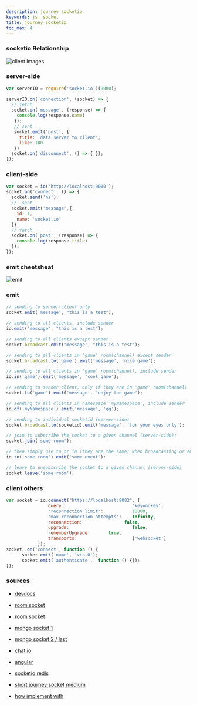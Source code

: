 ```yaml
---
description: journey socketio
keywords: js, socket
title: journey socketio
toc_max: 4
---
```


### socketio Relationship

![client images](https://cdn-images-1.medium.com/max/2000/1*Ju3JkhXr0Jrb_tAb0LiIhw.png)

### server-side

```js
var serverIO = require('socket.io')(9000);

serverIO.on('connection', (socket) => {
  // fetch
  socket.on('message', (response) => {
    console.log(response.name)
   });
   // sent
   socket.emit('post', {
     title: 'data server to cilent',
     like: 100
   })
  socket.on('disconnect', () => { });
});
```

### client-side

```js
var socket = io('http://localhost:9000');
socket.on('connect', () => {
  socket.send('hi');
  //  sent
  socket.emit('message',{
    id: 1,
    name: 'socket.io'
  })
  // fetch
  socket.on('post', (response) => {
    console.log(response.title)
  });
});
```

### emit cheetsheat

![emit](https://cdn-images-1.medium.com/max/2000/1*1hAQzCAuZzhkBPtMpsN5KA.png)

### emit

```js
// sending to sender-client only
socket.emit('message', "this is a test");

// sending to all clients, include sender
io.emit('message', "this is a test");

// sending to all clients except sender
socket.broadcast.emit('message', "this is a test");

// sending to all clients in 'game' room(channel) except sender
socket.broadcast.to('game').emit('message', 'nice game');

// sending to all clients in 'game' room(channel), include sender
io.in('game').emit('message', 'cool game');

// sending to sender client, only if they are in 'game' room(channel)
socket.to('game').emit('message', 'enjoy the game');

// sending to all clients in namespace 'myNamespace', include sender
io.of('myNamespace').emit('message', 'gg');

// sending to individual socketid (server-side)
socket.broadcast.to(socketid).emit('message', 'for your eyes only');

// join to subscribe the socket to a given channel (server-side):
socket.join('some room');

// then simply use to or in (they are the same) when broadcasting or emitting (server-side)
io.to('some room').emit('some event'):

// leave to unsubscribe the socket to a given channel (server-side)
socket.leave('some room');

```

### client others

```js
var socket = io.connect("https://localhost:8082", {
                query:                          'key=nokey',
                'reconnection limit':           10000,
                'max reconnection attempts':    Infinity,
                reconnection:                false,
                upgrade:                        false,
                rememberUpgrade:       true,
                transports:                     ['websocket']
            });
socket .on('connect', function () {
      socket.emit('name', 'vis.0');
      socket.emit('authenticate',  function () {});
});
```

### sources

* [devdocs](http://devdocs.io/socketio/)
* [room socket](https://gist.github.com/mostafa6765/482d28caa02f59f6da12d13ea907e856)
* [room socket](https://gist.github.com/crtr0/2896891)

* [mongo socket 1](https://www.youtube.com/watch?v=8Y6mWhcdSUM)
* [mongo socket 2 / last](https://www.youtube.com/watch?v=hrRue5Rt6Is)


* [chat.io](https://github.com/OmarElGabry/chat.io/blob/master/app/socket/index.js)

* [angular](https://github.com/ShankyTiwari/Realtime-Private-Chat-using-AngularJs-Nodejs-and-Mysql)

* [socketio redis](https://github.com/socketio/socket.io-redis)

* [short journey socket medium](https://medium.com/code4mk-org/a-short-journey-of-socket-io-with-code4mk-86c9e198720e)

* [how implement with](https://stackoverflow.com/questions/6398887/using-php-with-socket-io)
